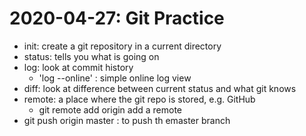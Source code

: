 # 2020-04-27:  Git Practice
- init:		create a git repository in a current directory
- status:	tells you what is going on
- log:		look at commit history
  - 'log --online'  :  simple online log view
- diff:		look at difference between current status and what git knows
- remote:	a place where the git repo is stored, e.g. GitHub
  - git remote add origin <URL> add a remote
- git push origin master : to push th emaster branch
